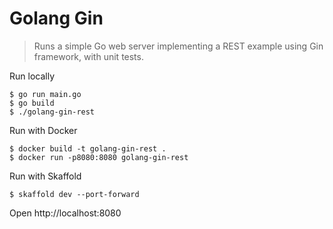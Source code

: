 # Golang Gin

> Runs a simple Go web server implementing a REST example using Gin framework, with unit tests.

Run locally

```shellsession
$ go run main.go
$ go build
$ ./golang-gin-rest
```

Run with Docker

```shellsession
$ docker build -t golang-gin-rest .
$ docker run -p8080:8080 golang-gin-rest
```

Run with Skaffold

```shellsession
$ skaffold dev --port-forward
```

Open http://localhost:8080
